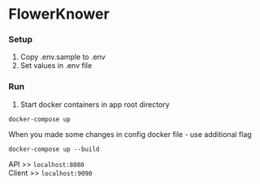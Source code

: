 # FlowerKnower

### Setup
1. Copy .env.sample to .env
2. Set values in .env file

### Run
1. Start docker containers in app root directory
  ```
  docker-compose up
  ```
When you made some changes in config docker file - use additional flag
  ```
  docker-compose up --build
  ```

API >> `localhost:8080`<br>
Client >> `localhost:9090`